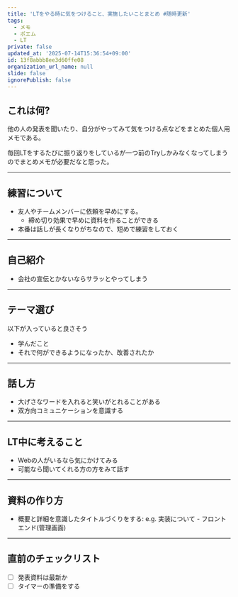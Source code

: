 ```yaml
---
title: 'LTをやる時に気をつけること、実施したいことまとめ #随時更新'
tags:
  - メモ
  - ポエム
  - LT
private: false
updated_at: '2025-07-14T15:36:54+09:00'
id: 13f8abbb8ee3d60ffe08
organization_url_name: null
slide: false
ignorePublish: false
---
```

## これは何?

他の人の発表を聞いたり、自分がやってみて気をつける点などをまとめた個人用メモである。

毎回LTをするたびに振り返りをしているが一つ前のTryしかみなくなってしまうのでまとめメモが必要だなと思った。

---

## 練習について

- 友人やチームメンバーに依頼を早めにする。
    - 締め切り効果で早めに資料を作ることができる
- 本番は話しが長くなりがちなので、短めで練習をしておく

---

## 自己紹介

- 会社の宣伝とかないならサラッとやってしまう

---

## テーマ選び

以下が入っていると良さそう

- 学んだこと
- それで何ができるようになったか、改善されたか

---

## 話し方

- 大げさなワードを入れると笑いがとれることがある
- 双方向コミュニケーションを意識する

---

## LT中に考えること

- Webの人がいるなら気にかけてみる
- 可能なら聞いてくれる方の方をみて話す

---

## 資料の作り方

- 概要と詳細を意識したタイトルづくりをする: e.g. 実装について - フロントエンド(管理画面)

---

## 直前のチェックリスト

- [ ] 発表資料は最新か
- [ ] タイマーの準備をする
